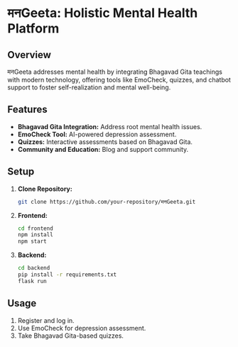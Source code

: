 
# मनGeeta: Holistic Mental Health Platform

## Overview

मनGeeta addresses mental health by integrating Bhagavad Gita teachings with modern technology, offering tools like EmoCheck, quizzes, and chatbot support to foster self-realization and mental well-being.

## Features

- **Bhagavad Gita Integration:** Address root mental health issues.
- **EmoCheck Tool:** AI-powered depression assessment.
- **Quizzes:** Interactive assessments based on Bhagavad Gita.
- **Community and Education:** Blog and support community.
  


## Setup

1. **Clone Repository:**
   ```bash
   git clone https://github.com/your-repository/मनGeeta.git
   ```

2. **Frontend:**
   ```bash
   cd frontend
   npm install
   npm start
   ```

3. **Backend:**
   ```bash
   cd backend
   pip install -r requirements.txt
   flask run
   ```

## Usage

1. Register and log in.
2. Use EmoCheck for depression assessment.
3. Take Bhagavad Gita-based quizzes.

